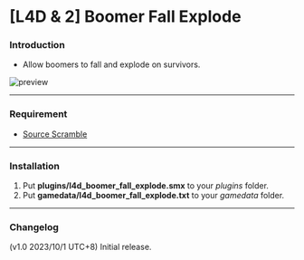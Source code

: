 # [L4D & 2] Boomer Fall Explode

### Introduction
- Allow boomers to fall and explode on survivors.

![preview](https://github.com/Target5150/MoYu_Server_Stupid_Plugins/blob/master/The%20Last%20Stand/l4d_boomer_fall_explode/preview.gif?raw=true)

<hr>

### Requirement
- [Source Scramble](https://forums.alliedmods.net/showthread.php?t=317175)

<hr>

### Installation
1. Put **plugins/l4d_boomer_fall_explode.smx** to your _plugins_ folder.
2. Put **gamedata/l4d_boomer_fall_explode.txt** to your _gamedata_ folder.

<hr>

### Changelog
(v1.0 2023/10/1 UTC+8) Initial release.
